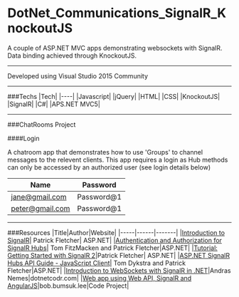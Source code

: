 # DotNet_Communications_SignalR_KnockoutJS
A couple of ASP.NET MVC  apps demonstrating websockets with SignalR. Data binding achieved through KnockoutJS.

---

Developed using Visual Studio 2015 Community

---

###Techs
|Tech|
|----|
|Javascript|
|jQuery|
|HTML|
|CSS|
|KnockoutJS|
|SignalR|
|C#|
|APS.NET MVC5|

---

###ChatRooms Project


####Login

A chatroom app that demonstrates how to use 'Groups' to channel messages to the relevent clients. This app requires a login as Hub methods can only be accessed by an authorized user (see login details below)

|Name|Password|
|----|--------|
|jane@gmail.com|Password@1|
|peter@gmail.com|Password@1|

---

###Resources
|Title|Author|Website|
|-----|------|-------|
|[Introduction to SignalR](http://www.asp.net/signalr/overview/getting-started/introduction-to-signalr)| Patrick Fletcher| ASP.NET|
|[Authentication and Authorization for SignalR Hubs](http://www.asp.net/signalr/overview/security/hub-authorization)| Tom FitzMacken and Patrick Fletcher|ASP.NET|
|[Tutorial: Getting Started with SignalR 2](http://www.asp.net/signalr/overview/getting-started/tutorial-getting-started-with-signalr)|Patrick Fletcher| ASP.NET|
|[ASP.NET SignalR Hubs API Guide - JavaScript Client](http://www.asp.net/signalr/overview/guide-to-the-api/hubs-api-guide-javascript-client)| Tom Dykstra and Patrick Fletcher|ASP.NET|
|[Introduction to WebSockets with SignalR in .NET](https://dotnetcodr.com/2014/05/15/introduction-to-websockets-with-signalr-in-net-part-1-the-basics/)|Andras Nemes|dotnetcodr.com|
|[Web app using Web API, SignalR and AngularJS](http://www.codeproject.com/Articles/884647/Web-app-using-Web-API-SignalR-and-AngularJS)|bob.bumsuk.lee|Code Project|

